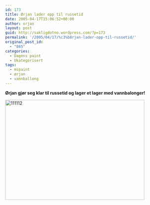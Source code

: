 ```yaml
---
id: 173
title: Ørjan lader opp til russetid
date: 2005-04-17T15:06:52+00:00
author: orjan
layout: post
guid: http://sakligdotno.wordpress.com/?p=173
permalink: '/2005/04/17/%c3%b8rjan-lader-opp-til-russetid/'
original_post_id:
  - "865"
categories:
  - Dagens paint
  - Ukategorisert
tags:
  - mspaint
  - ørjan
  - vannballong
---
```

**Ørjan gjør seg klar til russetid og lager et lager med vannbalonger!**
  
[<img src="http://46.101.118.241/wp-content/uploads/2009/06/111112.gif" alt="111112" title="111112" width="448" height="323" class="aligncenter size-full wp-image-174" />](http://46.101.118.241/wp-content/uploads/2009/06/111112.gif)
